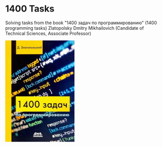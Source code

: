 1400 Tasks
===================

Solving tasks from the book "1400 задач по программированию" (1400 programming tasks) Zlatopolsky Dmitry Mikhailovich (Candidate of Technical Sciences, Associate Professor)

**[![picture](data/cover.jpg)](https://dmkpress.com/catalog/computer/handbooks/978-5-97060-827-2/)**
